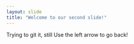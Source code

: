 ```yaml
---
layout: slide
title: "Welcome to our second slide!"
---
```

Trying to git it, still
Use the left arrow to go back!
